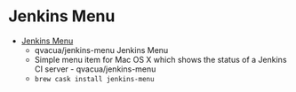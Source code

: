 # Jenkins Menu
- [Jenkins Menu](https://github.com/qvacua/jenkins-menu/)
  -  qvacua/jenkins-menu Jenkins Menu
  - Simple menu item for Mac OS X which shows the status of a Jenkins CI server - qvacua/jenkins-menu
  - `brew cask install jenkins-menu`
